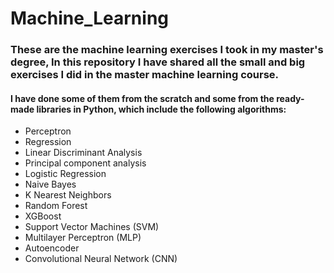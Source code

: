 # Machine_Learning
### These are the machine learning exercises I took in my master's degree, In this repository I have shared all the small and big exercises I did in the master machine learning course.
#### I have done some of them from the scratch and some from the ready-made libraries in Python, which include the following algorithms:
* Perceptron
* Regression
* Linear Discriminant Analysis
* Principal component analysis
* Logistic Regression
* Naive Bayes
* K Nearest Neighbors
* Random Forest
* XGBoost
*  Support Vector Machines (SVM)
* Multilayer Perceptron (MLP)
* Autoencoder
* Convolutional Neural Network (CNN)
